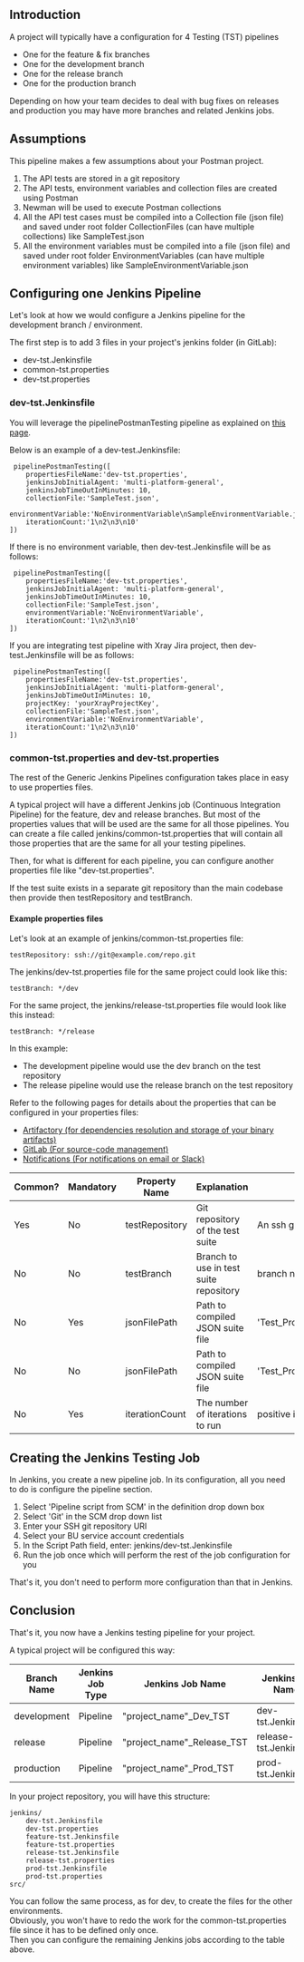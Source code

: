 ## Introduction
A project will typically have a configuration for 4 Testing (TST) pipelines
- One for the feature & fix branches
- One for the development branch
- One for the release branch
- One for the production branch

Depending on how your team decides to deal with bug fixes on releases and production you may have more branches and related Jenkins jobs.

## Assumptions
This pipeline makes a few assumptions about your Postman project.

1. The API tests are stored in a git repository
2. The API tests, environment variables and collection files are created using Postman
3. Newman will be used to execute Postman collections
4. All the API test cases must be compiled into a Collection file (json file) and saved under root folder CollectionFiles (can have multiple collections) like SampleTest.json
5. All the environment variables must be compiled into a file (json file) and saved under root folder EnvironmentVariables (can have multiple environment variables) like SampleEnvironmentVariable.json

## Configuring one Jenkins Pipeline
Let's look at how we would configure a Jenkins pipeline for the development branch / environment.

The first step is to add 3 files in your project's jenkins folder (in GitLab):
- dev-tst.Jenkinsfile
- common-tst.properties
- dev-tst.properties

### dev-tst.Jenkinsfile

You will leverage the pipelinePostmanTesting pipeline as explained on [this page](docs/tst.md).

Below is an example of a dev-test.Jenkinsfile:
```
 pipelinePostmanTesting([
    propertiesFileName:'dev-tst.properties',
    jenkinsJobInitialAgent: 'multi-platform-general',
    jenkinsJobTimeOutInMinutes: 10,
    collectionFile:'SampleTest.json',
    environmentVariable:'NoEnvironmentVariable\nSampleEnvironmentVariable.json',
    iterationCount:'1\n2\n3\n10'
])
```
If there is no environment variable, then dev-test.Jenkinsfile will be as follows:
```
 pipelinePostmanTesting([
    propertiesFileName:'dev-tst.properties',
    jenkinsJobInitialAgent: 'multi-platform-general',
    jenkinsJobTimeOutInMinutes: 10,
    collectionFile:'SampleTest.json',
    environmentVariable:'NoEnvironmentVariable',
    iterationCount:'1\n2\n3\n10'
])
```
If you are integrating test pipeline with Xray Jira project, then dev-test.Jenkinsfile will be as follows:
```
 pipelinePostmanTesting([
    propertiesFileName:'dev-tst.properties',
    jenkinsJobInitialAgent: 'multi-platform-general',
    jenkinsJobTimeOutInMinutes: 10,
    projectKey: 'yourXrayProjectKey',
    collectionFile:'SampleTest.json',
    environmentVariable:'NoEnvironmentVariable',
    iterationCount:'1\n2\n3\n10'
])
```
### common-tst.properties and dev-tst.properties
The rest of the Generic Jenkins Pipelines configuration takes place in easy to use properties files.

A typical project will have a different Jenkins job (Continuous Integration Pipeline) for the feature, dev and release branches.
But most of the properties values that will be used are the same for all those pipelines.
You can create a file called jenkins/common-tst.properties that will contain all those properties that are the same for all your testing pipelines.

Then, for what is different for each pipeline, you can configure another properties file like "dev-tst.properties".

If the test suite exists in a separate git repository than the main codebase then provide then testRepository and testBranch.

#### Example properties files

Let's look at an example of jenkins/common-tst.properties file:  
```properties
testRepository: ssh://git@example.com/repo.git
```

The jenkins/dev-tst.properties file for the same project could look like this:

```properties
testBranch: */dev
```

For the same project, the jenkins/release-tst.properties file would look like this instead:

```properties
testBranch: */release
```
In this example:
 * The development pipeline would use the dev branch on the test repository
 * The release pipeline would use the release branch on the test repository

Refer to the following pages for details about the properties that can be configured in your properties files:
 * [Artifactory (for dependencies resolution and storage of your binary artifacts)](docs/artifactory.md)
 * [GitLab (For source-code management)](docs/gitlab.md)
 * [Notifications (For notifications on email or Slack)](docs/notifications.md)

| Common? | Mandatory | Property Name | Explanation  | Possible Values | Default Value |
| ------------- | ------------- | ------------- | ------------ | --------------- | ------------- |
| Yes | No | testRepository | Git repository of the test suite | An ssh git url | null |
| No | No | testBranch | Branch to use in test suite repository | branch name | */master |
| No | Yes | jsonFilePath | Path to compiled JSON suite file | 'Test_Project/CollectionFiles/SampleTest.json' | null |
| No | No | jsonFilePath | Path to compiled JSON suite file | 'Test_Project/EnvironmentVariables/SampleEnvironmentVariable.json' | null |
| No | Yes | iterationCount | The number of iterations to run | positive integer | null |
## Creating the Jenkins Testing Job
In Jenkins, you create a new pipeline job.
In its configuration, all you need to do is configure the pipeline section.

1. Select 'Pipeline script from SCM' in the definition drop down box
2. Select 'Git' in the SCM drop down list
3. Enter your SSH git repository URI
4. Select your BU service account credentials
5. In the Script Path field, enter: jenkins/dev-tst.Jenkinsfile
6. Run the job once which will perform the rest of the job configuration for you

That's it, you don't need to perform more configuration than that in Jenkins.

## Conclusion
That's it, you now have a Jenkins testing pipeline for your project.

A typical project will be configured this way:

| Branch Name | Jenkins Job Type | Jenkins Job Name | Jenkinsfile Name | Properties File Name | Jenkins job branches |
| ----------- | ---------------- | ---------------- | ---------------- | -------------------- | -------------------- |
| development | Pipeline | "project_name"_Dev_TST | dev-tst.Jenkinsfile | dev-tst.properties | dev* |
| release | Pipeline | "project_name"_Release_TST | release-tst.Jenkinsfile | release-tst.properties | release* |
| production | Pipeline | "project_name"_Prod_TST | prod-tst.Jenkinsfile | prod-tst.properties | prod* |

In your project repository, you will have this structure:

```
jenkins/  
    dev-tst.Jenkinsfile  
    dev-tst.properties  
    feature-tst.Jenkinsfile  
    feature-tst.properties  
    release-tst.Jenkinsfile  
    release-tst.properties  
    prod-tst.Jenkinsfile  
    prod-tst.properties  
src/  
```

You can follow the same process, as for dev, to create the files for the other environments.  
Obviously, you won't have to redo the work for the common-tst.properties file since it has to be defined only once.  
Then you can configure the remaining Jenkins jobs according to the table above.
